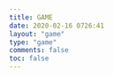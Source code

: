 ```yaml
---
title: GAME
date: 2020-02-16 0726:41
layout: "game"
type: "game"
comments: false
toc: false
---
```


